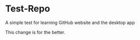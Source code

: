 # Test-Repo
A simple test for learning GitHub website and the desktop app

This change is for the better.
